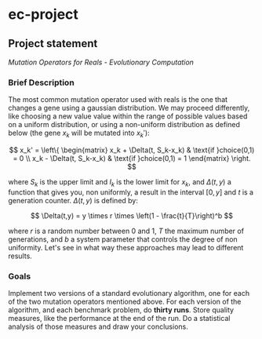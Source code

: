 # ec-project

## Project statement
*Mutation Operators for Reals - Evolutionary Computation*

### Brief Description

The most common mutation operator used with reals is the one that changes a gene using a gaussian distribution.
We may proceed differently, like choosing a new value value within the range of possible values based on a uniform distribution, or using a non-uniform distribution as defined below (the gene $x_k$ will be mutated into $x_k'$):

$$
x_k' =
\left\{
\begin{matrix}
x_k + \Delta(t, S_k-x_k) & \text{if }choice(0,1) = 0 \\
x_k - \Delta(t, S_k-x_k) & \text{if }choice(0,1) = 1
\end{matrix}
\right.
$$

where $S_k$ is the upper limit and $I_k$ is the lower limit for $x_k$, and $\Delta(t,y)$ a function that gives you, non uniformly, a result in the interval $[0, y]$ and $t$ is a generation counter.
$\Delta(t,y)$ is defined by:

$$
\Delta(t,y) = y \times r \times \left(1 - \frac{t}{T}\right)^b
$$

where $r$ is a random number between 0 and 1, $T$ the maximum number of generations, and $b$ a system parameter that controls the degree of non uniformity.
Let's see in what way these approaches may lead to different results.

### Goals

Implement two versions of a standard evolutionary algorithm, one for each of the two mutation operators mentioned above.
For each version of the algorithm, and each benchmark problem, do **thirty runs**.
Store quality measures, like the performance at the end of the run.
Do a statistical analysis of those measures and draw your conclusions.